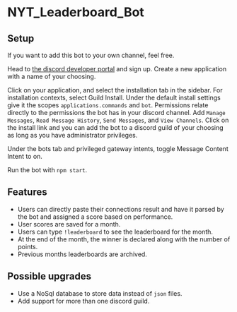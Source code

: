# NYT_Leaderboard_Bot

## Setup

If you want to add this bot to your own channel, feel free.

Head to [the discord developer portal](https://discord.com/developers) and sign up. Create a new application with a name of your choosing.

Click on your application, and select the installation tab in the sidebar. For installation contexts, select Guild Install. Under the default install settings give it the scopes `applications.commands` and `bot`. Permissions relate directly to the permissions the bot has in your discord channel. Add `Manage Messages`, `Read Message History`, `Send Messages`, and `View Channels`. Click on the install link and you can add the bot to a discord guild of your choosing as long as you have administrator privileges.

Under the bots tab and privileged gateway intents, toggle Message Content Intent to on.

Run the bot with `npm start`.

## Features
- Users can directly paste their connections result and have it parsed by the bot and assigned a score based on performance.
- User scores are saved for a month.
- Users can type `!leaderboard` to see the leaderboard for the month.
- At the end of the month, the winner is declared along with the number of points.
- Previous months leaderboards are archived.

## Possible upgrades

- Use a NoSql database to store data instead of `json` files.
- Add support for more than one discord guild.
